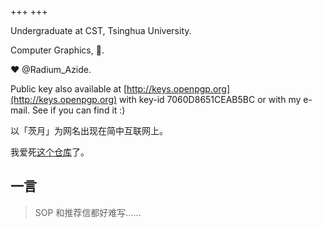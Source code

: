+++
+++

Undergraduate at CST, Tsinghua University.

Computer Graphics, 🦀.

❤️ @Radium_Azide.

Public key also available at [http://keys.openpgp.org](http://keys.openpgp.org) with key-id 7060D8651CEAB5BC or with my e-mail. See if you can find it :)

以「茨月」为网名出现在简中互联网上。

我爱死[这个仓库](https://github.com/tangx/Stop-Ask-Questions-The-Stupid-Ways)了。

## 一言

> SOP 和推荐信都好难写……
